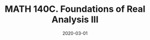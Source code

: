 ---
title: "MATH 140C. Foundations of Real Analysis III"
collection: teaching
type: "Undergraduate course"
permalink: /teaching/2020-spring-math140c
venue: "University of California San Diego"
date: 2020-03-01
location: "San Diego, California"
---